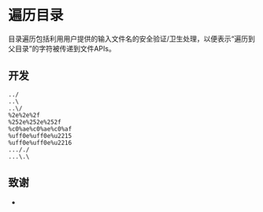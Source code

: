 # 遍历目录
目录遍历包括利用用户提供的输入文件名的安全验证/卫生处理，以便表示“遍历到父目录”的字符被传递到文件APIs。

## 开发

```
../
..\
..\/
%2e%2e%2f
%252e%252e%252f
%c0%ae%c0%ae%c0%af
%uff0e%uff0e%u2215
%uff0e%uff0e%u2216
..././
...\.\
```

## 致谢
* 
